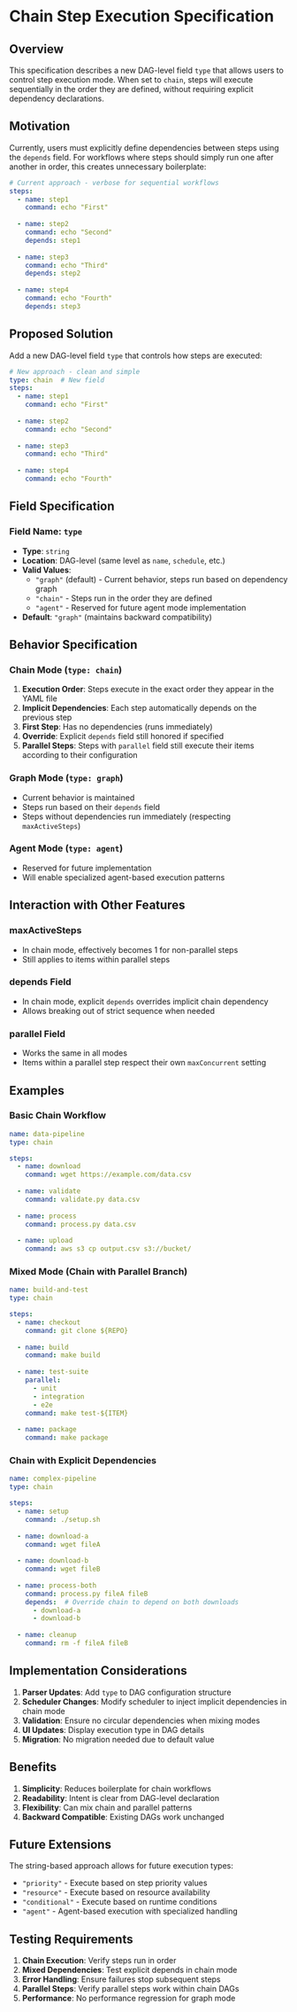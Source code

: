 # Chain Step Execution Specification

## Overview

This specification describes a new DAG-level field `type` that allows users to control step execution mode. When set to `chain`, steps will execute sequentially in the order they are defined, without requiring explicit dependency declarations.

## Motivation

Currently, users must explicitly define dependencies between steps using the `depends` field. For workflows where steps should simply run one after another in order, this creates unnecessary boilerplate:

```yaml
# Current approach - verbose for sequential workflows
steps:
  - name: step1
    command: echo "First"
  
  - name: step2
    command: echo "Second"
    depends: step1
  
  - name: step3
    command: echo "Third"
    depends: step2
  
  - name: step4
    command: echo "Fourth"
    depends: step3
```

## Proposed Solution

Add a new DAG-level field `type` that controls how steps are executed:

```yaml
# New approach - clean and simple
type: chain  # New field
steps:
  - name: step1
    command: echo "First"
  
  - name: step2
    command: echo "Second"
  
  - name: step3
    command: echo "Third"
  
  - name: step4
    command: echo "Fourth"
```

## Field Specification

### Field Name: `type`

- **Type**: `string`
- **Location**: DAG-level (same level as `name`, `schedule`, etc.)
- **Valid Values**: 
  - `"graph"` (default) - Current behavior, steps run based on dependency graph
  - `"chain"` - Steps run in the order they are defined
  - `"agent"` - Reserved for future agent mode implementation
- **Default**: `"graph"` (maintains backward compatibility)

## Behavior Specification

### Chain Mode (`type: chain`)

1. **Execution Order**: Steps execute in the exact order they appear in the YAML file
2. **Implicit Dependencies**: Each step automatically depends on the previous step
3. **First Step**: Has no dependencies (runs immediately)
4. **Override**: Explicit `depends` field still honored if specified
5. **Parallel Steps**: Steps with `parallel` field still execute their items according to their configuration

### Graph Mode (`type: graph`)

- Current behavior is maintained
- Steps run based on their `depends` field
- Steps without dependencies run immediately (respecting `maxActiveSteps`)

### Agent Mode (`type: agent`)

- Reserved for future implementation
- Will enable specialized agent-based execution patterns

## Interaction with Other Features

### maxActiveSteps
- In chain mode, effectively becomes 1 for non-parallel steps
- Still applies to items within parallel steps

### depends Field
- In chain mode, explicit `depends` overrides implicit chain dependency
- Allows breaking out of strict sequence when needed

### parallel Field
- Works the same in all modes
- Items within a parallel step respect their own `maxConcurrent` setting

## Examples

### Basic Chain Workflow
```yaml
name: data-pipeline
type: chain

steps:
  - name: download
    command: wget https://example.com/data.csv
  
  - name: validate
    command: validate.py data.csv
  
  - name: process
    command: process.py data.csv
  
  - name: upload
    command: aws s3 cp output.csv s3://bucket/
```

### Mixed Mode (Chain with Parallel Branch)
```yaml
name: build-and-test
type: chain

steps:
  - name: checkout
    command: git clone ${REPO}
  
  - name: build
    command: make build
  
  - name: test-suite
    parallel:
      - unit
      - integration
      - e2e
    command: make test-${ITEM}
  
  - name: package
    command: make package
```

### Chain with Explicit Dependencies
```yaml
name: complex-pipeline
type: chain

steps:
  - name: setup
    command: ./setup.sh
  
  - name: download-a
    command: wget fileA
  
  - name: download-b
    command: wget fileB
  
  - name: process-both
    command: process.py fileA fileB
    depends:  # Override chain to depend on both downloads
      - download-a
      - download-b
  
  - name: cleanup
    command: rm -f fileA fileB
```

## Implementation Considerations

1. **Parser Updates**: Add `type` to DAG configuration structure
2. **Scheduler Changes**: Modify scheduler to inject implicit dependencies in chain mode
3. **Validation**: Ensure no circular dependencies when mixing modes
4. **UI Updates**: Display execution type in DAG details
5. **Migration**: No migration needed due to default value

## Benefits

1. **Simplicity**: Reduces boilerplate for chain workflows
2. **Readability**: Intent is clear from DAG-level declaration
3. **Flexibility**: Can mix chain and parallel patterns
4. **Backward Compatible**: Existing DAGs work unchanged

## Future Extensions

The string-based approach allows for future execution types:
- `"priority"` - Execute based on step priority values
- `"resource"` - Execute based on resource availability
- `"conditional"` - Execute based on runtime conditions
- `"agent"` - Agent-based execution with specialized handling

## Testing Requirements

1. **Chain Execution**: Verify steps run in order
2. **Mixed Dependencies**: Test explicit depends in chain mode
3. **Error Handling**: Ensure failures stop subsequent steps
4. **Parallel Steps**: Verify parallel steps work within chain DAGs
5. **Performance**: No performance regression for graph mode